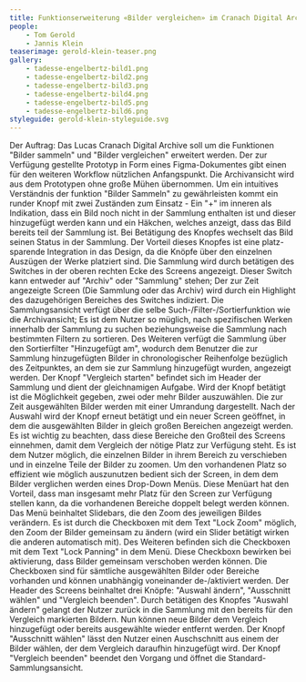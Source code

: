 ```yaml
---
title: Funktionserweiterung «Bilder vergleichen» im Cranach Digital Archive
people:
    - Tom Gerold
    - Jannis Klein
teaserimage: gerold-klein-teaser.png
gallery:
    - tadesse-engelbertz-bild1.png
    - tadesse-engelbertz-bild2.png
    - tadesse-engelbertz-bild3.png
    - tadesse-engelbertz-bild4.png
    - tadesse-engelbertz-bild5.png
    - tadesse-engelbertz-bild6.png
styleguide: gerold-klein-styleguide.svg
---
```



Der Auftrag: Das Lucas Cranach Digital Archive soll um die Funktionen "Bilder sammeln" und "Bilder vergleichen" erweitert werden. Der zur Verfügung gestellte Prototyp in Form eines Figma-Dokumentes gibt einen für den weiteren Workflow nützlichen Anfangspunkt. Die Archivansicht wird aus dem Prototypen ohne große Mühen übernommen. 
Um ein intuitives Verständnis der funktion "Bilder Sammeln" zu gewährleisten kommt ein runder Knopf mit zwei Zuständen zum Einsatz - Ein "+" im inneren als Indikation, dass ein Bild noch nicht in der Sammlung enthalten ist und dieser hinzugefügt werden kann und ein Häkchen, welches anzeigt, dass das Bild bereits teil der Sammlung ist. Bei Betätigung des Knopfes wechselt das Bild seinen Status in der Sammlung. Der Vorteil dieses Knopfes ist eine platz-sparende Integration in das Design, da die Knöpfe über den einzelnen Auszügen der Werke platziert sind. Die Sammlung wird durch betätigen des Switches in der oberen rechten Ecke des Screens angezeigt. Dieser Switch kann entweder auf "Archiv" oder "Sammlung" stehen; Der zur Zeit angezeigte Screen (Die Sammlung oder das Archiv) wird durch ein Highlight des dazugehörigen Bereiches des Switches indiziert.
Die Sammlungsansicht verfügt über die selbe Such-/Filter-/Sortierfunktion wie die Archivansicht; Es ist dem Nutzer so müglich, nach spezifischen Werken innerhalb der Sammlung zu suchen beziehungsweise die Sammlung nach bestimmten Filtern zu sortieren. Des Weiteren verfügt die Sammlung über den Sortierfilter "Hinzugefügt am", wodurch dem Benutzer die zur Sammlung hinzugefügten Bilder in chronologischer Reihenfolge bezüglich des Zeitpunktes, an dem sie zur Sammlung hinzugefügt wurden, angezeigt werden. 
Der Knopf "Vergleich starten" befindet sich im Header der Sammlung und dient der gleichnamigen Aufgabe. Wird der Knopf betätigt ist die Möglichkeit gegeben, zwei oder mehr Bilder auszuwählen. Die zur Zeit ausgewählten Bilder werden mit einer Umrandung dargestellt. Nach der Auswahl wird der Knopf erneut betätigt und ein neuer Screen geöffnet, in dem die ausgewählten Bilder in gleich großen Bereichen angezeigt werden. Es ist wichtig zu beachten, dass diese Bereiche den Großteil des Screens einnehmen, damit dem Vergleich der nötige Platz zur Verfügung steht. Es ist dem Nutzer möglich, die einzelnen Bilder in ihrem Bereich zu verschieben und in einzelne Teile der Bilder zu zoomen. Um den vorhandenen Platz so effizient wie möglich auszunutzen bedient sich der Screen, in dem dem Bilder verglichen werden eines Drop-Down Menüs. Diese Menüart hat den Vorteil, dass man insgesamt mehr Platz für den Screen zur Verfügung stellen kann, da die vorhandenen Bereiche doppelt belegt werden können. 
Das Menü beinhaltet Slidebars, die den Zoom des jeweiligen Bildes verändern. Es ist durch die Checkboxen mit dem Text "Lock Zoom" möglich, den Zoom der Bilder gemeinsam zu ändern (wird ein Slider betätigt wirken die anderen automatisch mit). Des Weiteren befinden sich die Checkboxen mit dem Text "Lock Panning" in dem Menü. Diese Checkboxn bewirken bei aktivierung, dass Bilder gemeinsam verschoben werden können. Die Checkboxen sind für sämtliche ausgewählten Bilder oder Bereiche vorhanden und können unabhängig voneinander de-/aktiviert werden. Der Header des Screens beinhaltet drei Knöpfe: "Auswahl ändern", "Ausschnitt wählen" und "Vergleich beenden". Durch betätigen des Knopfes "Auswahl ändern" gelangt der Nutzer zurück in die Sammlung mit den bereits für den Vergleich markierten Bildern. Nun können neue Bilder dem Vergleich hinzugefügt oder bereits ausgewählte wieder entfernt werden. Der Knopf "Ausschnitt wählen" lässt den Nutzer einen Auschschnitt aus einem der Bilder wählen, der dem Vergleich daraufhin hinzugefügt wird. Der Knopf "Vergleich beenden" beendet den Vorgang und öffnet die Standard-Sammlungsansicht.
